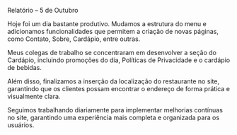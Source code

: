 Relatório – 5 de Outubro

Hoje foi um dia bastante produtivo. Mudamos a estrutura do menu e adicionamos funcionalidades que permitem a criação de novas páginas, como Contato, Sobre, Cardápio, entre outras.

Meus colegas de trabalho se concentraram em desenvolver a seção do Cardápio, incluindo promoções do dia, Políticas de Privacidade e o cardápio de bebidas.

Além disso, finalizamos a inserção da localização do restaurante no site, garantindo que os clientes possam encontrar o endereço de forma prática e visualmente clara.

Seguimos trabalhando diariamente para implementar melhorias contínuas no site, garantindo uma experiência mais completa e organizada para os usuários.

